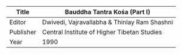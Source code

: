 |Title | Bauddha Tantra Kośa (Part I) 
| --- | --- 
|Editor | Dwivedi, Vajravallabha & Thinlay Ram Shashni
|Publisher | Central Institute of Higher Tibetan Studies
|Year | 1990